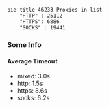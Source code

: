 
```mermaid
pie title 46233 Proxies in list
    "HTTP" : 25112
    "HTTPS": 6886
    "SOCKS" : 19441
```

### Some Info
#### Average Timeout

- mixed: 3.0s
- http: 1.5s
- https: 8.6s
- socks: 6.2s